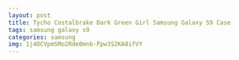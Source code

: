 ```yaml
---
layout: post
title: Tycho Costalbrake Dark Green Girl Samsung Galaxy S9 Case
tags: samsung galaxy s9
categories: samsung
img: 1j4OCVpmSMo2Rde0mnb-Ppw3S2KA8ifVY
---
```

